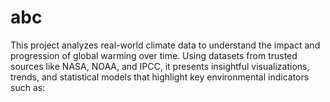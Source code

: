 # abc
This project analyzes real-world climate data to understand the impact and progression of global warming over time. Using datasets from trusted sources like NASA, NOAA, and IPCC, it presents insightful visualizations, trends, and statistical models that highlight key environmental indicators such as:
